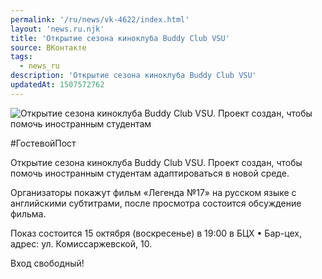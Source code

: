 ```yaml
---
permalink: '/ru/news/vk-4622/index.html'
layout: 'news.ru.njk'
title: 'Открытие сезона киноклуба Buddy Club VSU'
source: ВКонтакте
tags:
  - news_ru
description: 'Открытие сезона киноклуба Buddy Club VSU'
updatedAt: 1507572762
---
```

![Открытие сезона киноклуба Buddy Club VSU. Проект создан, чтобы помочь иностранным студентам](https://sun9-31.userapi.com/impf/c639519/v639519214/5642d/-q65BebsknI.jpg?size=1280x727&quality=96&sign=f1e9a99b9ea5023c9044548588e96ee3&c_uniq_tag=ajp5rVU-LsoFMa5uoisvi_7G-jmnjHTOcT25kNmDTMM&type=album)

#ГостевойПост

Открытие сезона киноклуба Buddy Club VSU. Проект создан, чтобы помочь иностранным студентам адаптироваться в новой среде.

Организаторы покажут фильм «Легенда №17» на русском языке с английскими субтитрами, после просмотра состоится обсуждение фильма.

Показ состоится 15 октября (воскресенье) в 19:00 в БЦХ • Бар-цех, адрес: ул. Комиссаржевской, 10.

Вход свободный!
